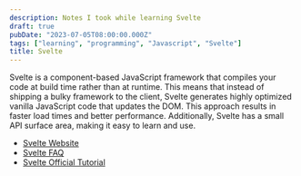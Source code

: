 ```yaml
---
description: Notes I took while learning Svelte
draft: true
pubDate: "2023-07-05T08:00:00.000Z"
tags: ["learning", "programming", "Javascript", "Svelte"]
title: Svelte
---
```


Svelte is a component-based JavaScript framework that compiles your code at build time rather than at runtime. This means that instead of shipping a bulky framework to the client, Svelte generates highly optimized vanilla JavaScript code that updates the DOM. This approach results in faster load times and better performance. Additionally, Svelte has a small API surface area, making it easy to learn and use.

- [Svelte Website](https://svelte.dev/)
- [Svelte FAQ](https://svelte.dev/faq)
- [Svelte Official Tutorial](https://svelte.dev/tutorial/basics)
